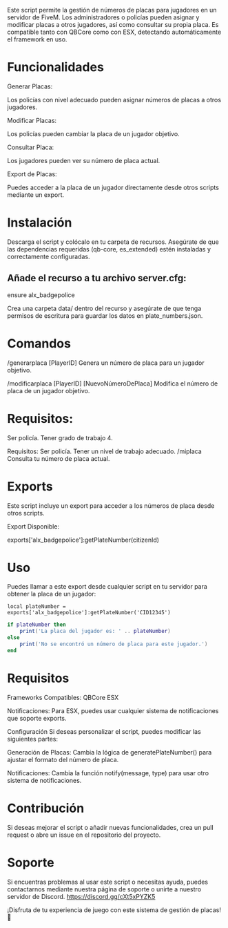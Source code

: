 Este script permite la gestión de números de placas para jugadores en un servidor de FiveM. Los administradores o policías pueden asignar y modificar placas a otros jugadores, así como consultar su propia placa. Es compatible tanto con QBCore como con ESX, detectando automáticamente el framework en uso.

# Funcionalidades
Generar Placas:

Los policías con nivel adecuado pueden asignar números de placas a otros jugadores.

Modificar Placas:

Los policías pueden cambiar la placa de un jugador objetivo.

Consultar Placa:

Los jugadores pueden ver su número de placa actual.

Export de Placas:

Puedes acceder a la placa de un jugador directamente desde otros scripts mediante un export.

# Instalación
Descarga el script y colócalo en tu carpeta de recursos.
Asegúrate de que las dependencias requeridas (qb-core, es_extended) estén instaladas y correctamente configuradas.

## Añade el recurso a tu archivo server.cfg:
ensure alx_badgepolice

Crea una carpeta data/ dentro del recurso y asegúrate de que tenga permisos de escritura para guardar los datos en plate_numbers.json.

# Comandos
/generarplaca [PlayerID]
Genera un número de placa para un jugador objetivo.

/modificarplaca [PlayerID] [NuevoNúmeroDePlaca]
Modifica el número de placa de un jugador objetivo.

# Requisitos:
Ser policía.
Tener grado de trabajo 4.


Requisitos:
Ser policía.
Tener un nivel de trabajo adecuado.
/miplaca
Consulta tu número de placa actual.

# Exports
Este script incluye un export para acceder a los números de placa desde otros scripts.

Export Disponible:

exports['alx_badgepolice']:getPlateNumber(citizenId)

# Uso
Puedes llamar a este export desde cualquier script en tu servidor para obtener la placa de un jugador:

```local plateNumber = exports['alx_badgepolice']:getPlateNumber('CID12345')```

```lua
if plateNumber then
    print('La placa del jugador es: ' .. plateNumber)
else
    print('No se encontró un número de placa para este jugador.')
end
```

# Requisitos
Frameworks Compatibles:
QBCore
ESX

Notificaciones:
Para ESX, puedes usar cualquier sistema de notificaciones que soporte exports.

Configuración
Si deseas personalizar el script, puedes modificar las siguientes partes:

Generación de Placas: Cambia la lógica de generatePlateNumber() para ajustar el formato del número de placa.

Notificaciones: Cambia la función notify(message, type) para usar otro sistema de notificaciones.

# Contribución
Si deseas mejorar el script o añadir nuevas funcionalidades, crea un pull request o abre un issue en el repositorio del proyecto.

# Soporte
Si encuentras problemas al usar este script o necesitas ayuda, puedes contactarnos mediante nuestra página de soporte o unirte a nuestro servidor de Discord.
https://discord.gg/cXt5xPYZK5

¡Disfruta de tu experiencia de juego con este sistema de gestión de placas! 🚓
